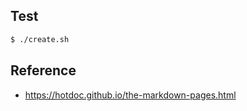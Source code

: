 

## Test

``` sh
$ ./create.sh
```


## Reference

* https://hotdoc.github.io/the-markdown-pages.html
